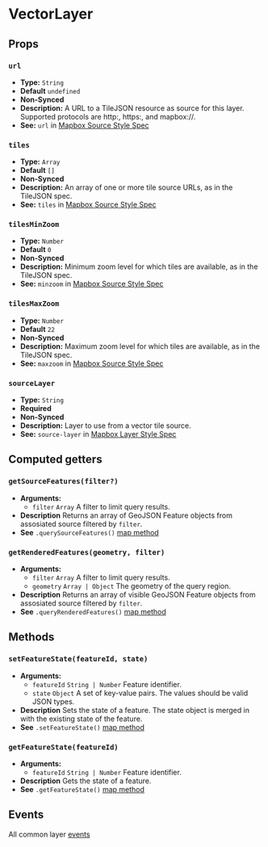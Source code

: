 # VectorLayer

## Props

### `url`

- **Type:** `String`
- **Default** `undefined`
- **Non-Synced**
- **Description:** A URL to a TileJSON resource as source for this layer. Supported protocols are http:, https:, and mapbox://<mapid>.
- **See:** `url` in [Mapbox Source Style Spec](https://www.mapbox.com/mapbox-gl-js/style-spec/#sources-vector)

### `tiles`

- **Type:** `Array`
- **Default** `[]`
- **Non-Synced**
- **Description:** An array of one or more tile source URLs, as in the TileJSON spec.
- **See:** `tiles` in [Mapbox Source Style Spec](https://www.mapbox.com/mapbox-gl-js/style-spec/#sources-vector-tiles)

### `tilesMinZoom`

- **Type:** `Number`
- **Default** `0`
- **Non-Synced**
- **Description:** Minimum zoom level for which tiles are available, as in the TileJSON spec.
- **See:** `minzoom` in [Mapbox Source Style Spec](https://www.mapbox.com/mapbox-gl-js/style-spec/#sources-vector-minzoom)

### `tilesMaxZoom`

- **Type:** `Number`
- **Default** `22`
- **Non-Synced**
- **Description:** Maximum zoom level for which tiles are available, as in the TileJSON spec.
- **See:** `maxzoom` in [Mapbox Source Style Spec](https://www.mapbox.com/mapbox-gl-js/style-spec/#sources-vector-maxzoom)

### `sourceLayer`

- **Type:** `String`
- **Required**
- **Non-Synced**
- **Description:** Layer to use from a vector tile source.
- **See:** `source-layer` in [Mapbox Layer Style Spec](https://www.mapbox.com/mapbox-gl-js/style-spec/#layer-source-layer)

## Computed getters

### `getSourceFeatures(filter?)`

- **Arguments:**
  - `filter` `Array` A filter to limit query results.
- **Description** Returns an array of GeoJSON Feature objects from assosiated source filtered by `filter`.
- **See** `.querySourceFeatures()` [map method](https://www.mapbox.com/mapbox-gl-js/api/#map#querysourcefeatures)

### `getRenderedFeatures(geometry, filter)`

- **Arguments:**
  - `filter` `Array` A filter to limit query results.
  - `geometry` `Array | Object` The geometry of the query region.
- **Description** Returns an array of visible GeoJSON Feature objects from assosiated source filtered by `filter`.
- **See** `.queryRenderedFeatures()` [map method](https://www.mapbox.com/mapbox-gl-js/api/#map#queryrenderedfeatures)

## Methods

### `setFeatureState(featureId, state)`

- **Arguments:**
  - `featureId` `String | Number` Feature identifier.
  - `state` `Object` A set of key-value pairs. The values should be valid JSON types.
- **Description** Sets the state of a feature. The state object is merged in with the existing state of the feature.
- **See** `.setFeatureState()` [map method](https://www.mapbox.com/mapbox-gl-js/api/#map#setfeaturestate)

### `getFeatureState(featureId)`

- **Arguments:**
  - `featureId` `String | Number` Feature identifier.
- **Description** Gets the state of a feature.
- **See** `.getFeatureState()` [map method](https://www.mapbox.com/mapbox-gl-js/api/#map#getfeaturestate)

## Events

All common layer [events](/api/Layers/#events)
